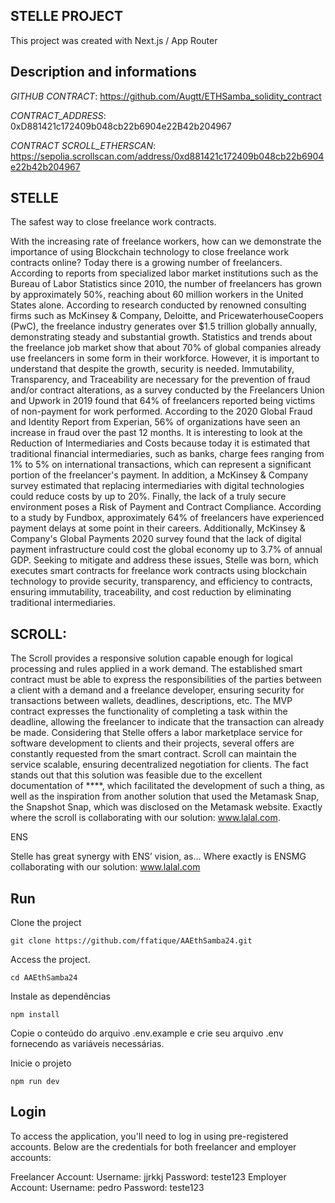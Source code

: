 ## STELLE PROJECT

This project was created with Next.js / App Router

## Description and informations

*GITHUB CONTRACT*: https://github.com/Augtt/ETHSamba_solidity_contract

*CONTRACT_ADDRESS*: 0xD881421c172409b048cb22b6904e22B42b204967

*CONTRACT SCROLL_ETHERSCAN*: https://sepolia.scrollscan.com/address/0xd881421c172409b048cb22b6904e22b42b204967

## STELLE

The safest way to close freelance work contracts.

With the increasing rate of freelance workers, how can we demonstrate the importance of using Blockchain technology to close freelance work contracts online? Today there is a growing number of freelancers. According to reports from specialized labor market institutions such as the Bureau of Labor Statistics since 2010, the number of freelancers has grown by approximately 50%, reaching about 60 million workers in the United States alone. According to research conducted by renowned consulting firms such as McKinsey & Company, Deloitte, and PricewaterhouseCoopers (PwC), the freelance industry generates over $1.5 trillion globally annually, demonstrating steady and substantial growth. Statistics and trends about the freelance job market show that about 70% of global companies already use freelancers in some form in their workforce. However, it is important to understand that despite the growth, security is needed. Immutability, Transparency, and Traceability are necessary for the prevention of fraud and/or contract alterations, as a survey conducted by the Freelancers Union and Upwork in 2019 found that 64% of freelancers reported being victims of non-payment for work performed. According to the 2020 Global Fraud and Identity Report from Experian, 56% of organizations have seen an increase in fraud over the past 12 months. It is interesting to look at the Reduction of Intermediaries and Costs because today it is estimated that traditional financial intermediaries, such as banks, charge fees ranging from 1% to 5% on international transactions, which can represent a significant portion of the freelancer's payment. In addition, a McKinsey & Company survey estimated that replacing intermediaries with digital technologies could reduce costs by up to 20%. Finally, the lack of a truly secure environment poses a Risk of Payment and Contract Compliance. According to a study by Fundbox, approximately 64% of freelancers have experienced payment delays at some point in their careers. Additionally, McKinsey & Company's Global Payments 2020 survey found that the lack of digital payment infrastructure could cost the global economy up to 3.7% of annual GDP. Seeking to mitigate and address these issues, Stelle was born, which executes smart contracts for freelance work contracts using blockchain technology to provide security, transparency, and efficiency to contracts, ensuring immutability, traceability, and cost reduction by eliminating traditional intermediaries.

## SCROLL: 

The Scroll provides a responsive solution capable enough for logical processing and rules applied in a work demand. The established smart contract must be able to express the responsibilities of the parties between a client with a demand and a freelance developer, ensuring security for transactions between wallets, deadlines, descriptions, etc. The MVP contract expresses the functionality of completing a task within the deadline, allowing the freelancer to indicate that the transaction can already be made. Considering that Stelle offers a labor marketplace service for software development to clients and their projects, several offers are constantly requested from the smart contract. Scroll can maintain the service scalable, ensuring decentralized negotiation for clients.
The fact stands out that this solution was feasible due to the excellent documentation of ****, which facilitated the development of such a thing, as well as the inspiration from another solution that used the Metamask Snap, the Snapshot Snap, which was disclosed on the Metamask website. Exactly where the scroll is collaborating with our solution: www.lalal.com.

ENS  

Stelle has great synergy with ENS’ vision, as…
Where exactly is ENSMG collaborating with our solution: www.lalal.com

## Run

Clone the project

```
git clone https://github.com/ffatique/AAEthSamba24.git
```

Access the project.

```
cd AAEthSamba24
```

Instale as dependências

```
npm install
```

Copie o conteúdo do arquivo .env.example e crie seu arquivo .env fornecendo as variáveis ​​necessárias.

Inicie o projeto

```
npm run dev
```
## Login

To access the application, you'll need to log in using pre-registered accounts. Below are the credentials for both freelancer and employer accounts:

Freelancer Account:
Username: jjrkkj
Password: teste123
Employer Account:
Username: pedro
Password: teste123
